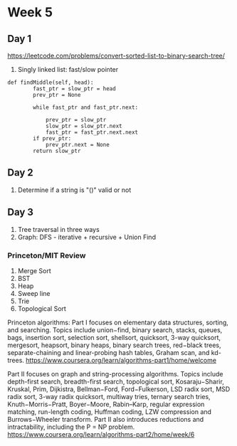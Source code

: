 # Week 5

## Day 1
https://leetcode.com/problems/convert-sorted-list-to-binary-search-tree/
1. Singly linked list: fast/slow pointer
```python3
def findMiddle(self, head):
        fast_ptr = slow_ptr = head
        prev_ptr = None
        
        while fast_ptr and fast_ptr.next:
            
            prev_ptr = slow_ptr
            slow_ptr = slow_ptr.next
            fast_ptr = fast_ptr.next.next
        if prev_ptr:
            prev_ptr.next = None
        return slow_ptr
```
## Day 2
1. Determine if a string is "()" valid or not
## Day 3
1. Tree traversal in three ways
2. Graph: DFS - iterative + recursive + Union Find

### Princeton/MIT Review
1. Merge Sort
2. BST
3. Heap
3. Sweep line
4. Trie
5. Topological Sort



Princeton algorithms:
Part I focuses on elementary data structures, sorting, and searching. Topics include union−find, binary search, stacks, queues, bags, insertion sort, selection sort, shellsort, quicksort, 3-way quicksort, mergesort, heapsort, binary heaps, binary search trees, red−black trees, separate-chaining and linear-probing hash tables, Graham scan, and kd-trees.
https://www.coursera.org/learn/algorithms-part1/home/welcome


Part II focuses on graph and string-processing algorithms. Topics include depth-first search, breadth-first search, topological sort, Kosaraju−Sharir, Kruskal, Prim, Dijkistra, Bellman−Ford, Ford−Fulkerson, LSD radix sort, MSD radix sort, 3-way radix quicksort, multiway tries, ternary search tries, Knuth−Morris−Pratt, Boyer−Moore, Rabin–Karp, regular expression matching, run-length coding, Huffman coding, LZW compression and Burrows−Wheeler transform. Part II also introduces reductions and intractability, including the P = NP problem.
https://www.coursera.org/learn/algorithms-part2/home/week/6


